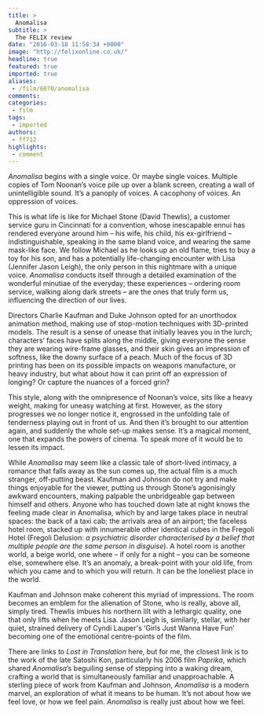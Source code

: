 ```yaml
---
title: >
  Anomalisa
subtitle: >
  The FELIX review
date: "2016-03-18 11:58:34 +0000"
image: "http://felixonline.co.uk/"
headline: true
featured: true
imported: true
aliases:
 - /film/6070/anomalisa
comments:
categories:
 - film
tags:
 - imported
authors:
 - ff712
highlights:
 - comment
---
```


_Anomalisa_ begins with a single voice. Or maybe single voices. Multiple copies of Tom Noonan’s voice pile up over a blank screen, creating a wall of unintelligible sound. It’s a panoply of voices. A cacophony of voices. An oppression of voices.

This is what life is like for Michael Stone (David Thewlis), a customer service guru in Cincinnati for a convention, whose inescapable ennui has rendered everyone around him – his wife, his child, his ex-girlfriend – indistinguishable, speaking in the same bland voice, and wearing the same mask-like face. We follow Michael as he looks up an old flame, tries to buy a toy for his son, and has a potentially life-changing encounter with Lisa (Jennifer Jason Leigh), the only person in this nightmare with a unique voice. _Anomalisa_ conducts itself through a detailed examination of the wonderful minutiae of the everyday; these experiences – ordering room service, walking along dark streets – are the ones that truly form us, influencing the direction of our lives.

Directors Charlie Kaufman and Duke Johnson opted for an unorthodox animation method, making use of stop-motion techniques with 3D-printed models. The result is a sense of unease that initially leaves you in the lurch; characters’ faces have splits along the middle, giving everyone the sense they are wearing wire-frame glasses, and their skin gives an impression of softness, like the downy surface of a peach. Much of the focus of 3D printing has been on its possible impacts on weapons manufacture, or heavy industry, but what about how it can print off an expression of longing? Or capture the nuances of a forced grin?

This style, along with the omnipresence of Noonan’s voice, sits like a heavy weight, making for uneasy watching at first. However, as the story progresses we no longer notice it, engrossed in the unfolding tale of tenderness playing out in front of us. And then it’s brought to our attention again, and suddenly the whole set-up makes sense. It’s a magical moment, one that expands the powers of cinema. To speak more of it would be to lessen its impact.

While _Anomalisa_ may seem like a classic tale of short-lived intimacy, a romance that falls away as the sun comes up, the actual film is a much stranger, off-putting beast. Kaufman and Johnson do not try and make things enjoyable for the viewer, putting us through Stone’s agonisingly awkward encounters, making palpable the unbridgeable gap between himself and others. Anyone who has touched down late at night knows the feeling made clear in Anomalisa, which by and large takes place in neutral spaces: the back of a taxi cab; the arrivals area of an airport; the faceless hotel room, stacked up with innumerable other identical cubes in the Fregoli Hotel (Fregoli Delusion: _a psychiatric disorder characterised by a belief that multiple people are the same person in disguise_). A hotel room is another world, a beige world, one where – if only for a night – you can be someone else, somewhere else. It’s an anomaly, a break-point with your old life, from which you came and to which you will return. It can be the loneliest place in the world.

Kaufman and Johnson make coherent this myriad of impressions. The room becomes an emblem for the alienation of Stone, who is really, above all, simply tired. Thewlis imbues his northern lilt with a lethargic quality, one that only lifts when he meets Lisa. Jason Leigh is, similarly, stellar, with her quiet, strained delivery of Cyndi Lauper's ‘Girls Just Wanna Have Fun’ becoming one of the emotional centre-points of the film.

There are links to _Lost in Translation_ here, but for me, the closest link is to the work of the late Satoshi Kon, particularly his 2006 film _Paprika_, which shared _Anomalisa_’s beguiling sense of stepping into a waking dream, crafting a world that is simultaneously familiar and unapproachable. A sterling piece of work from Kaufman and Johnson, _Anomalisa_ is a modern marvel, an exploration of what it means to be human. It’s not about how we feel love, or how we feel pain. _Anomalisa_ is really just about how we feel.
